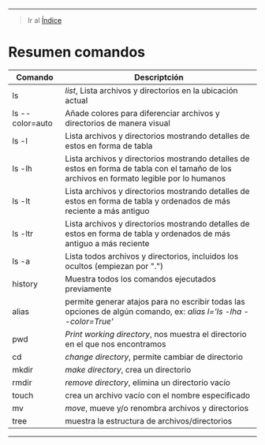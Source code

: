 ***
> Ir al [Índice](#indice)

# Resumen comandos <a name="resumen"></a>


| Comando | Descriptción |
|---------|--------------|
| ls | _list_, Lista archivos y directorios en la ubicación actual |
| ls --color=auto | Añade colores para diferenciar archivos y directorios de manera visual |
| ls -l | Lista archivos y directorios mostrando detalles de estos en forma de tabla |
| ls -lh | Lista archivos y directorios mostrando detalles de estos en forma de tabla con el tamaño de los archivos en formato legible por lo humanos |
| ls -lt | Lista archivos y directorios mostrando detalles de estos en forma de tabla y ordenados de más reciente a más antiguo |
| ls -ltr | Lista archivos y directorios mostrando detalles de estos en forma de tabla y ordenados de más antiguo a más reciente |
| ls -a | Lista todos archivos y directorios, incluidos los ocultos (empiezan por ".") |
| history | Muestra todos los comandos ejecutados previamente |
| alias | permite generar atajos para no escribir todas las opciones de algún comando, ex: _alias l='ls -lha --color=True'_ |
| pwd | _Print working directory_, nos muestra el directorio en el que nos encontramos |
| cd | _change directory_, permite cambiar de directorio |
| mkdir | _make directory_, crea un directorio |
| rmdir | _remove directory_, elimina un directorio vacío |
| touch | crea un archivo vacío con el nombre especificado | 
| mv | _move_, mueve y/o renombra archivos y directorios |
| tree | muestra la estructura de archivos/directorios |






***